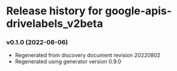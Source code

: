 # Release history for google-apis-drivelabels_v2beta

### v0.1.0 (2022-08-06)

* Regenerated from discovery document revision 20220802
* Regenerated using generator version 0.9.0

